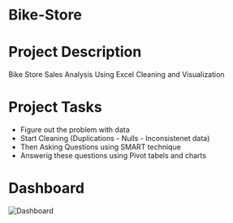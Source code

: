 # Bike-Store
# Project Description 
Bike Store Sales Analysis Using Excel Cleaning and Visualization

# Project Tasks 
- Figure out the problem with data
- Start Cleaning (Duplications - Nulls - Inconsistenet data)
- Then Asking Questions using SMART technique
- Answerig these questions using Pivot tabels and charts

# Dashboard
![Dashboard](https://github.com/maram882/Bike-Store/assets/61068837/feb84c20-3933-431b-8da2-337a6431c1a3)

